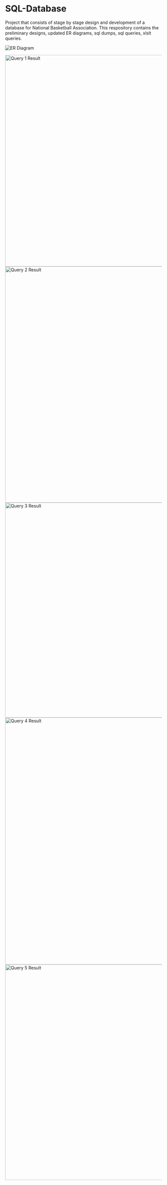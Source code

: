 # SQL-Database

Project that consists of stage by stage design and development of a database for National Basketball Association. This respository contains the preliminary designs, updated ER diagrams, sql dumps, sql queries, xlslt queries.

![ER Diagram](https://github.com/user-attachments/assets/7802a836-39c1-4207-84e2-23b0339188d6)

<img width="680" alt="Query 1 Result" src="https://github.com/user-attachments/assets/ba0a4713-fe56-4f7e-b164-81067dd26388">

<img width="759" alt="Query 2 Result" src="https://github.com/user-attachments/assets/482f205f-8d36-45f2-82fd-5243bf132371">

<img width="691" alt="Query 3 Result" src="https://github.com/user-attachments/assets/e6bc1ef6-ebde-4251-a0d3-60e8243f4136">

<img width="794" alt="Query 4 Result" src="https://github.com/user-attachments/assets/bceb2420-c359-45bd-9934-238f999c5a81">

<img width="693" alt="Query 5 Result" src="https://github.com/user-attachments/assets/a6a52456-c688-4a96-9458-e5bd928ba599">
